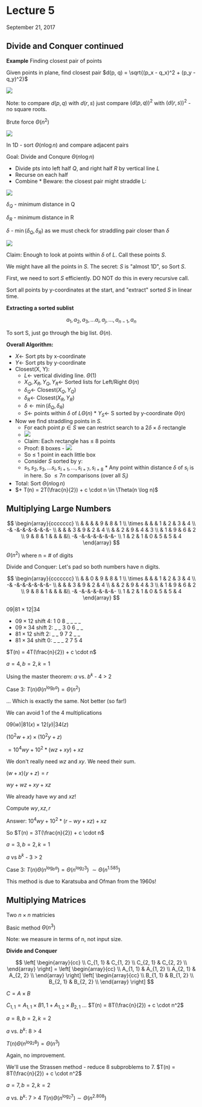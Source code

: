 # Lecture 5

September 21, 2017

## Divide and Conquer continued

**Example** Finding closest pair of points

Given points in plane, find closest pair $d(p, q) = \sqrt{(p_x - q_x)^2 + (p_y - q_y)^2}$

![](/images/lectures/CS341/5-1.png)

Note: to compare $d(p, q)$ with $d(r, s)$ just compare $(d(p, q))^2$ with $(d(r, s))^2$ - no square roots.

Brute force $\Theta(n^2)$

![](/images/lectures/CS341/5-2.png)

In 1D - sort $\Theta(n \log n)$ and compare adjacent pairs

Goal: Divide and Conqure $\Theta(n \log n)$

- Divide pts into left half $Q$, and right half $R$ by vertical line $L$
- Recurse on each half
- Combine \* Beware: the closest pair might straddle L:

![](/images/lectures/CS341/5-3.png)

$\delta_Q$ - minimum distance in Q

$\delta_R$ - minimum distance in R

$\delta$ - $\min(\delta_Q, \delta_R)$ as we must check for straddling pair closer than $\delta$

![](/images/lectures/CS341/5-4.png)

Claim: Enough to look at points within $\delta$ of $L$. Call these points $S$.

We might have all the points in $S$. The secret: $S$ is "almost 1D", so Sort $S$.

First, we need to sort $S$ efficiently. DO NOT do this in every recursive call.

Sort all points by y-coordinates at the start, and "extract" sorted $S$ in linear time.

**Extracting a sorted sublist**

$$a_1, a_2, a_3, ... a_i, a_j, ..., a_{n-1}, a_n$$

To sort S, just go through the big list. $\Theta(n)$.

**Overall Algorithm:**

- $X \leftarrow$ Sort pts by x-coordinate
- $Y \leftarrow$ Sort pts by y-coordinate
- Closest(X, Y):
  - $L \leftarrow$ vertical dividing line. $\Theta(1)$
  - $X_Q, X_R, Y_Q, Y_R \leftarrow$ Sorted lists for Left/Right $\Theta(n)$
  - $\delta_Q \leftarrow$ Closest($X_Q, Y_Q$)
  - $\delta_R \leftarrow$ Closest($X_R, Y_R$)
  - $\delta \leftarrow \min(\delta_Q, \delta_R)$
  - $S \leftarrow$ points within $\delta$ of $L \Theta(n)$ \* $Y_S \leftarrow$ S sorted by y-coordinate $\Theta(n)$
- Now we find straddling points in $S$.
  - For each point $p \in S$ we can restrict search to a $2 \delta \times \delta$ rectangle
  - ![](/images/lectures/CS341/5-5.png)
  - Claim: Each rectangle has $\leq$ 8 points
  - Proof: 8 boxes - ![](/images/lectures/CS341/5-6.png)
  - So $\leq$ 1 point in each little box
  - Consider $S$ sorted by y:
  - $s_1, s_2, s_3, ... s_i, s_{i+1}, ..., s_{i+7}, s_{i+8}$ \* Any point within distance $\delta$ of $s_i$ is in here. So $\leq 7n$ comparisons (over all $S_i$)
- Total: Sort $\Theta(n \log n)$
- $+ T(n) = 2T(\frac{n}{2}) + c \cdot n \in \Theta(n \log n)$

## Multiplying Large Numbers

$$
\begin{array}{ccccccc} \\
& & & & 9 & 8 & 1 \\
\times & & & 1 & 2 & 3 & 4 \\
-& -&-&-&-&-&-&- \\
& & & 3 & 9 & 2 & 4 \\
& & 2 & 9 & 4 & 3 \\
& 1 & 9 & 6 & 2 \\
9 & 8 & 1 & & & &\\
-& -&-&-&-&-&-&- \\
1 & 2 & 1 & 0 & 5 & 5 & 4
\end{array}
$$

$\Theta(n^2)$ where n = # of digits

Divide and Conquer: Let's pad so both numbers have n digits.

$$
\begin{array}{ccccccc} \\
& & 0 & 9 & 8 & 1 \\
\times & & & 1 & 2 & 3 & 4 \\
-& -&-&-&-&-&-&- \\
& & & 3 & 9 & 2 & 4 \\
& & 2 & 9 & 4 & 3 \\
& 1 & 9 & 6 & 2 \\
9 & 8 & 1 & & & &\\
-& -&-&-&-&-&-&- \\
1 & 2 & 1 & 0 & 5 & 5 & 4
\end{array}
$$

$09 | 81 \times 12 | 34$

- $09 \times 12$ shift 4: 1 0 8 \_ \_ \_ \_
- $09 \times 34$ shift 2: \_ _ 3 0 6 _ \_
- $81 \times 12$ shift 2: \_ _ 9 7 2 _ \_
- $81 \times 34$ shift 0: \_ \_ \_ 2 7 5 4

$T(n) = 4T(\frac{n}{2}) + c \cdot n$

$a = 4, b = 2, k = 1$

Using the master theorem: $a$ vs. $b^k$ - 4 > 2

Case 3: $T(n) \Theta(n^{\log_b a}) = \Theta(n^2)$

... Which is exactly the same. Not better (so far!)

We can avoid 1 of the 4 multiplications

$09 (w) | 81 (x) \times 12 (y) | 34 (z)$

$(10^2w + x) \times (10^2y + z)$

$= 10^4wy + 10^2*(wz + xy) + xz$

We don't really need $wz$ and $xy$. We need their sum.

$(w + x)(y + z) = r$

$wy + wz + xy + xz$

We already have $wy$ and $xz$!

Compute $wy, xz, r$

Answer: $10^4wy + 10^2*(r - wy + xz) + xz$

So $T(n) = 3T(\frac{n}{2}) + c \cdot n$

$a = 3, b = 2, k = 1$

$a$ vs $b^k$ - 3 > 2

Case 3: $T(n) \Theta(n^{\log_b a}) = \Theta(n^{\log_2 3})$
$\sim \Theta(n^{1.585})$

This method is due to Karatsuba and Ofman from the 1960s!

## Multiplying Matrices

Two $n \times n$ matricies

Basic method $\Theta(n^3)$

Note: we measure in terms of n, not input size.

**Divide and Conquer**

$$
\left[ \begin{array}{cc} \\
C_{1, 1} & C_{1, 2} \\
C_{2, 1} & C_{2, 2} \\
\end{array} \right] = \left[ \begin{array}{cc} \\
A_{1, 1} & A_{1, 2} \\
A_{2, 1} & A_{2, 2} \\
\end{array} \right] \left[ \begin{array}{cc} \\
B_{1, 1} & B_{1, 2} \\
B_{2, 1} & B_{2, 2} \\
\end{array} \right]
$$

$C = A \times B$

$C_{1, 1} = A_{1, 1} \times B{1, 1} + A_{1, 2} \times B_{2, 1}$
...
$T(n) = 8T(\frac{n}{2}) + c \cdot n^2$

$a = 8, b = 2, k = 2$

$a$ vs. $b^k$: 8 > 4

$T(n) \Theta(n^{\log_2 8}) = \Theta(n^3)$

Again, no improvement.

We'll use the Strassen method - reduce 8 subproblems to 7.
$T(n) = 8T(\frac{n}{2}) + c \cdot n^2$

$a = 7, b = 2, k = 2$

$a$ vs. $b^k$: 7 > 4
$T(n) \Theta(n^{\log_2 7}) \sim \Theta(n^{2.808})$

